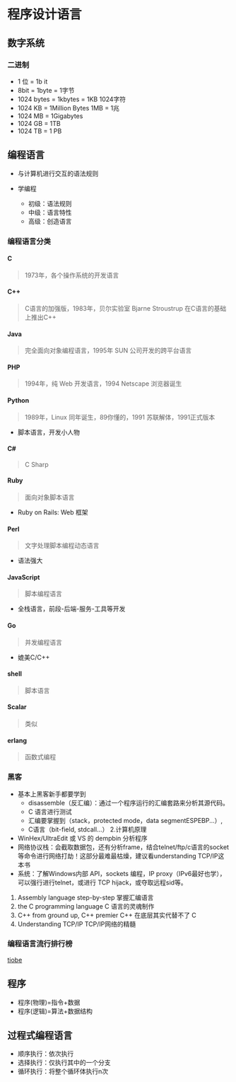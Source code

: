 # 程序设计语言

## 数字系统

### 二进制
- 1 位 = 1b it
- 8bit = 1byte = 1字节
- 1024 bytes = 1kbytes = 1KB 1024字符
- 1024 KB = 1Million Bytes 1MB = 1兆
- 1024 MB = 1Gigabytes
- 1024 GB = 1TB
- 1024 TB = 1 PB

## 编程语言

- 与计算机进行交互的语法规则

- 学编程
	+ 初级：语法规则
	+ 中级：语言特性
	+ 高级：创造语言

### 编程语言分类

#### C 

> 1973年，各个操作系统的开发语言

#### C++

> C语言的加强版，1983年，贝尔实验室 Bjarne Stroustrup 在C语言的基础上推出C++

#### Java

> 完全面向对象编程语言，1995年 SUN 公司开发的跨平台语言

#### PHP 

> 1994年，纯 Web 开发语言，1994 Netscape 浏览器诞生

#### Python

> 1989年，Linux 同年诞生，89你懂的，1991 苏联解体，1991正式版本
- 脚本语言，开发小人物

#### C#
> C Sharp

#### Ruby

> 面向对象脚本语言
- Ruby on Rails: Web 框架

#### Perl

> 文字处理脚本编程动态语言
- 语法强大

#### JavaScript

> 脚本编程语言
- 全栈语言，前段-后端-服务-工具等开发

#### Go

> 并发编程语言
- 媲美C/C++

#### shell

> 脚本语言

#### Scalar

> 类似

#### erlang

> 函数式编程

### 黑客

- 基本上黑客新手都要学到
	+ disassemble（反汇编）：通过一个程序运行的汇编套路来分析其源代码。
	+ C 语言进行测试
	+ 汇编要掌握到（stack，protected mode，data segmentESPEBP...）,
	+ C语言（bit-field, stdcall...） 2.计算机原理
- WinHex/UltraEdit 或 VS 的 dempbin 分析程序
- 网络协议栈：会截取数据包，还有分析frame，结合telnet/ftp/c语言的socket等命令进行网络打劫！这部分最难最枯燥，建议看understanding TCP/IP这本书
- 系统：了解Windows内部 API，sockets 编程，IP proxy（IPv6最好也学），可以强行进行telnet，或进行 TCP hijack，或夺取远程sid等。

1. Assembly language step-by-step 掌握汇编语言
2. the C programming language C 语言的灵魂制作 
3. C++ from ground up, C++ premier C++ 在底层其实代替不了 C 
4. Understanding TCP/IP TCP/IP网络的精髓


### 编程语言流行排行榜
[tiobe](https://www.tiobe.com/tiobe-index/)


## 程序
- 程序(物理)=指令+数据
- 程序(逻辑)=算法+数据结构

## 过程式编程语言
- 顺序执行：依次执行
- 选择执行：仅执行其中的一个分支
- 循环执行：将整个循环体执行n次
